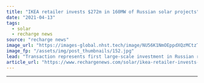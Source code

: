 ```yaml
---
title: "IKEA retailer invests $272m in 160MW of Russian solar projects"
date: "2021-04-13"
tags: 
  - solar
  - recharge news
source: "recharge news"
image_url: "https://images-global.nhst.tech/image/NU56K1NmOEppdXQzMCtzT3hsUVl0ajZoNW5xSTRXOGp2dmtBTDVjRkN5RT0=/nhst/binary/4af5386b0669b61059731b4de4a6c03a"
image_fp: "/assets/img/post_thumbnails/152.jpg"
lead: "Transaction represents first large-scale investment in Russian renewables by a foreign non-utility company"
article_url: "https://www.rechargenews.com/solar/ikea-retailer-invests-272m-in-160mw-of-russian-solar-projects/2-1-995063"
---
```


---
